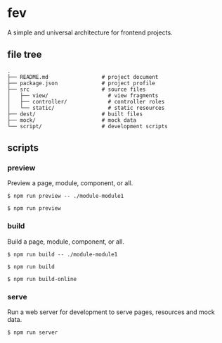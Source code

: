 # fev

A simple and universal architecture for frontend projects.

## file tree

    .
    ├── README.md                 # project document
    ├── package.json              # project profile
    ├── src                       # source files
    │   ├── view/                   # view fragments
    │   ├── controller/             # controller roles
    │   └── static/                 # static resources
    ├── dest/                     # built files
    ├── mock/                     # mock data
    └── script/                   # development scripts

## scripts

### preview

Preview a page, module, component, or all.

`$ npm run preview -- ./module-module1`

`$ npm run preview`

### build

Build a page, module, component, or all.

`$ npm run build -- ./module-module1`

`$ npm run build`

`$ npm run build-online`

### serve

Run a web server for development to serve pages, resources and mock data.

`$ npm run server`
